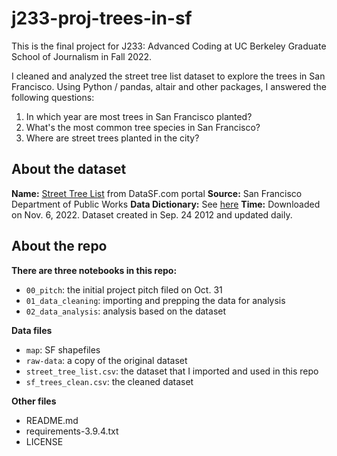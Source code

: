 # j233-proj-trees-in-sf
This is the final project for J233: Advanced Coding at UC Berkeley Graduate School of Journalism in Fall 2022.

I cleaned and analyzed the street tree list dataset to explore the trees in San Francisco. Using Python / pandas, altair and other packages, I answered the following questions:
1. In which year are most trees in San Francisco planted?
2. What's the most common tree species in San Francisco?
3. Where are street trees planted in the city? 

## About the dataset

**Name:** [Street Tree List]('https://data.sfgov.org/City-Infrastructure/Street-Tree-List/tkzw-k3nq') from DataSF.com portal
**Source:** San Francisco Department of Public Works
**Data Dictionary:** See [here](https://data.sfgov.org/api/views/tkzw-k3nq/files/biK1RHNRcrlnB42VCsuvdib3tybKjazIH4kuDcrOczw?download=true&filename=DPW_DataDictionary_Street-Tree-List.pdf)
**Time:** Downloaded on Nov. 6, 2022. Dataset created in Sep. 24 2012 and updated daily. 

## About the repo

**There are three notebooks in this repo:**
- `00_pitch`: the initial project pitch filed on Oct. 31
- `01_data_cleaning`: importing and prepping the data for analysis
- `02_data_analysis`: analysis based on the dataset

**Data files**
- `map`: SF shapefiles
- `raw-data`: a copy of the original dataset
- `street_tree_list.csv`: the dataset that I imported and used in this repo
- `sf_trees_clean.csv`: the cleaned dataset

**Other files**
- README.md
- requirements-3.9.4.txt
- LICENSE